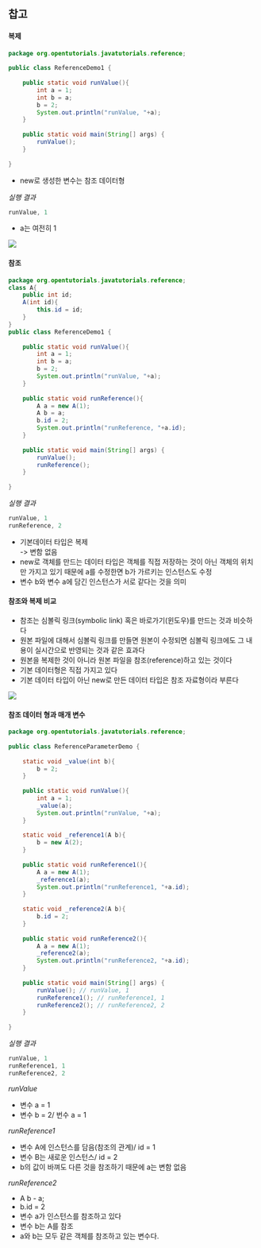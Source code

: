 ## 찹고

#### 복제

```java
package org.opentutorials.javatutorials.reference;
 
public class ReferenceDemo1 {
 
    public static void runValue(){
        int a = 1;
        int b = a;
        b = 2;
        System.out.println("runValue, "+a); 
    }
 
    public static void main(String[] args) {
        runValue();
    }
 
}
```
- new로 생성한 변수는 참조 데이터형

*실행 결과*
```java
runValue, 1
```
- a는 여전히 1

![](https://s3.ap-northeast-2.amazonaws.com/opentutorials-user-file/module/516/2131.png)


#### 참조

```java
package org.opentutorials.javatutorials.reference;
class A{
    public int id;
    A(int id){
        this.id = id;
    }
}
public class ReferenceDemo1 {
 
    public static void runValue(){
        int a = 1;
        int b = a;
        b = 2;
        System.out.println("runValue, "+a); 
    }
     
    public static void runReference(){
        A a = new A(1);
        A b = a;
        b.id = 2;
        System.out.println("runReference, "+a.id);      
    }
 
    public static void main(String[] args) {
        runValue();
        runReference();
    }
 
}
```
*실행 결과*
```java
runValue, 1
runReference, 2
```
- 기본데이터 타입은 복제<br>
-> 변함 없음
- new로 객체를 만드는 데이터 타입은 객체를 직접 저장하는 것이 아닌 객체의 위치만 가지고 있기 때문에 a를 수정한면 b가 가르키는 인스턴스도 수정
- 변수 b와 변수 a에 담긴 인스턴스가 서로 같다는 것을 의미

#### 참조와 복제 비교

- 참조는 심볼릭 링크(symbolic link) 혹은 바로가기(윈도우)를 만드는 것과 비슷하다
- 원본 파일에 대해서 심볼릭 링크를 만들면 원본이 수정되면 심볼릭 링크에도 그 내용이 실시간으로 반영되는 것과 같은 효과다
- 원본을 복제한 것이 아니라 원본 파일을 참조(reference)하고 있는 것이다
- 기본 데이터형은 직접 가지고 있다
- 기본 데이터 타입이 아닌 new로 만든 데이터 타입은 참조 자료형이라 부른다 

![](https://s3.ap-northeast-2.amazonaws.com/opentutorials-user-file/module/516/2133.png)

#### 참조 데이터 형과 매개 변수

```java
package org.opentutorials.javatutorials.reference;
 
public class ReferenceParameterDemo {
     
    static void _value(int b){
        b = 2;
    }
     
    public static void runValue(){
        int a = 1;
        _value(a);
        System.out.println("runValue, "+a);
    }
     
    static void _reference1(A b){
        b = new A(2);
    }
     
    public static void runReference1(){
        A a = new A(1);
        _reference1(a);
        System.out.println("runReference1, "+a.id);     
    }
     
    static void _reference2(A b){
        b.id = 2;
    }
 
    public static void runReference2(){
        A a = new A(1);
        _reference2(a);
        System.out.println("runReference2, "+a.id);     
    }
     
    public static void main(String[] args) {
        runValue(); // runValue, 1
        runReference1(); // runReference1, 1
        runReference2(); // runReference2, 2
    }
 
}
```

*실행 결과*
```java
runValue, 1
runReference1, 1
runReference2, 2
```

*runValue*
- 변수 a = 1
- 변수 b = 2/ 번수 a = 1

*runReference1*
- 변수 A에 인스턴스를 담음(참조의 관계)/ id = 1
- 변수 B는 새로운 인스턴스/ id = 2
- b의 값이 바껴도 다른 것을 참조하기 때문에 a는 변함 없음

*runReference2*

- A b - a;
- b.id = 2
- 변수 a가 인스턴스를 참조하고 있다
- 변수 b는 A를 참조
-  a와 b는 모두 같은 객체를 참조하고 있는 변수다.